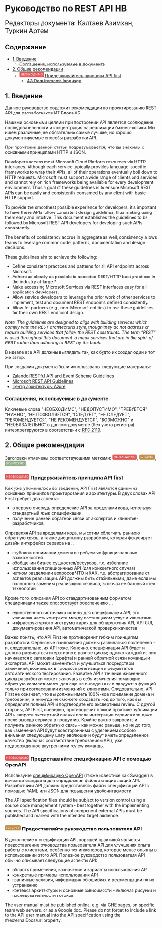 # Руководство по REST API HB

<div style="font-size:150%">
Редакторы документа: Калтаев Азимхан, Туркин Артем<br/>
</div>

## Содержание
<!-- TOC depthFrom:1 depthTo:2 withLinks:1 updateOnSave:1 orderedList:0 -->

- [1. Введение](#1-Введение)
	- [Соглашения, используемые в документе](#Соглашения-используемые-в-документе)
- [2. Общие рекомендации](#2-Общие-рекомендации)
	- [![must](img/must.png) Придерживайтесь принципа API first](#-Придерживайтесь-принципа-api-first)
		- [4.3    Requirements language](#43-requirements-language)

<!-- /TOC -->

## 1. Введение
Данное руководство содержит рекомендации по проектированию REST API для разработчиков ИТ Блока ХБ.

Нашими основными целями при построении API является соблюдение последовательности и концентрация на реализации бизнес-логики. Мы ищем различные, не обязательно самые лучшие, но хорошо документируемые способы разработки API.

При прочтении данной статьи подразумевается, что вы знакомы с основными принципами HTTP и JSON.

Developers access most Microsoft Cloud Platform resources via HTTP interfaces.
Although each service typically provides language-specific frameworks to wrap their APIs, all of their operations eventually boil down to HTTP requests.
Microsoft must support a wide range of clients and services and cannot rely on rich frameworks being available for every development environment.
Thus a goal of these guidelines is to ensure Microsoft REST APIs can be easily and consistently consumed by any client with basic HTTP support.

To provide the smoothest possible experience for developers, it's important to have these APIs follow consistent design guidelines, thus making using them easy and intuitive.
This document establishes the guidelines to be followed by Microsoft REST API developers for developing such APIs consistently.

The benefits of consistency accrue in aggregate as well; consistency allows teams to leverage common code, patterns, documentation and design decisions.

These guidelines aim to achieve the following:
- Define consistent practices and patterns for all API endpoints across Microsoft.
- Adhere as closely as possible to accepted REST/HTTP best practices in the industry at-large.*
- Make accessing Microsoft Services via REST interfaces easy for all application developers.
- Allow service developers to leverage the prior work of other services to implement, test and document REST endpoints defined consistently.
- Allow for partners (e.g., non-Microsoft entities) to use these guidelines for their own REST endpoint design.

*Note: The guidelines are designed to align with building services which comply with the REST architectural style, though they do not address or require building services that follow the REST constraints.
The term "REST" is used throughout this document to mean services that are in the spirit of REST rather than adhering to REST by the book.*

В идеале все API должны выглядеть так, как будто их создал один и тот же автор.

При создании документа были использованы следующие материалы:
- [Zalando RESTful API and Event Scheme Guidelines](https://github.com/zalando/restful-api-guidelines)
- [Microsoft REST API Guidelines](https://github.com/Microsoft/api-guidelines)
- [Центр архитектуры Azure](https://docs.microsoft.com/ru-ru/azure/architecture/)

### Соглашения, используемые в документе
Ключевые слова "НЕОБХОДИМО", "НЕДОПУСТИМО", "ТРЕБУЕТСЯ", "НУЖНО", "НЕ ПОЗВОЛЯЕТСЯ", "СЛЕДУЕТ", "НЕ СЛЕДУЕТ", "РЕКОМЕНДУЕТСЯ", "НЕ РЕКОМЕНДУЕТСЯ", "ВОЗМОЖНО" и "НЕОБЯЗАТЕЛЬНО" в данном документе (без учета регистра) интерпретируются в соответствии с [RFC 2119][rfc-2119].

## 2. Общие рекомендации
Заголовки отмечены соответствующими метками: ![НЕОБХОДИМО](img/must.png), ![СЛЕДУЕТ](img/should.png), ![ВОЗМОЖНО](img/may.png).

### ![must](img/must.png) Придерживайтесь принципа API first
Как уже упоминалось во введении, API First является одним из основных принципов проектирования и архитектуры. В двух словах API First требует два аспекта:
- в первую очередь определение API за пределами кода, используя стандартный язык спецификации
- получение ранней обратной связи от экспертов и клиентов-разработчиков

Определяя API за пределами кода, мы хотим облегчить раннюю обратную связь, а также дисциплину разработки, которая фокусирует дизайн интерфейса сервиса на ...
- глубоком понимании домена и требуемых функциональных возможностей
- обобщении бизнес сущностей/ресурсов, т.е. избегание использования специфичных API (для конкретного случая)
- четком разделении вопросов ЧТО и КАК, т.е. абстрагирование от аспектов реализации. API должны быть стабильными, даже если мы полностью заменим реализацию сервиса, включая ее базовый стек технологий

Кроме того, описания API со стандартизованным форматом спецификации также способствует обеспечению ...
- единственного источника истины для спецификации API; это ключевая часть контракта между поставщиком услуг и клиентами
- инфраструктурного инструментария для обнаружения API, API GUI, документирования API, автоматической проверки качества

Важно понять, что API First не противоречит гибким принципам разработки. Сервисные приложения должны развиваться постепенно - и, следовательно, их API тоже. Конечно, спецификация API будет и должна развиваться итеративно в разные циклы; однако каждый из них начинается с загатовки (драфта) и ранней обратной связи команды и экспертов. API может измениться и улучшиться посредством замечаний, возникших в процессе реализации и результатов автоматического тестирования. Развитие API в течение жизненного цикла разработки может включать в себя изменения ломающие обратную совместимость для еще не выведенных в продуктив функций только при согласовании изменений с клиентами. Следовательно, API First не означает, что вы должны иметь 100%-ное понимание домена и требований, и никогда не сможете создавать код до того, как вы определите полный API и подтвердите его экспертным review. С другой стороны, API First, очевидно, противоречит плохой практике публикации API и запроса экспертной оценки после интеграции сервиса или даже после вывода сервиса в продуктив. Крайне важно запросить и получить раннюю обратную связь - как можно раньше, но не до того, как изменения API будут всесторонними с уделением особого внимания следующему шагу эволюции и будут иметь определенное качество (включая соответствие требованиям API), уже подтвержденное внутренними review команды.

### ![must](img/must.png) Предоставляйте спецификацию API с помощью OpenAPI
Используйте [спецификацию OpenAPI](https://swagger.io/specification) (также известное как Swagger) в качестве стандарта для определения файлов спецификаций API. Разработчики API должны предоставлять файлы спецификаций API с помощью YAML или JSON для повышения удобочитаемости.

The API specification files should be subject to version control using a source code management system - best together with the implementing sources. The API specifications of component external APIs must be published and marked with the intended target audience.

### ![should](img/should.png) Предоставляйте руководство пользователя API
В дополнение к спецификации API, хорошей практикой является предоставление руководства пользователя API для улучшения опыта работы с клиентами, особенно тех инженеров, которые менее опытны в использовании этого API. Полезное руководство пользователя API обычно описывает следующие аспекты API:
- область применения, назначение и варианты использования API
- конкретные примеры использования API
- граничные условия, информация об ошибках и рекомендации по их устранению
- контекст архитектуры и основные зависимости - включая рисунки и последовательности потоков

The user manual must be published online, e.g. via GHE pages, on specific team web servers, or as a Google doc. Please do not forget to include a link to the API user manual into the API specification using the #/externalDocs/url property.


[rfc-2119]: https://github.com/zzzik23/main/blob/master/manuals/RFC2119.md
